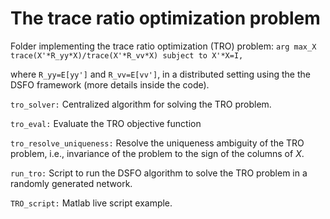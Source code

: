 # The trace ratio optimization problem
 
Folder implementing the trace ratio optimization (TRO) problem:
``
arg max_X trace(X'*R_yy*X)/trace(X'*R_vv*X) subject to X'*X=I,
``

where ``R_yy=E[yy']`` and ``R_vv=E[vv']``, in a distributed setting using the the DSFO framework (more details inside the code).

`tro_solver:` Centralized algorithm for solving the TRO problem.

`tro_eval:`  Evaluate the TRO objective function

`tro_resolve_uniqueness:`  Resolve the uniqueness ambiguity of the TRO problem, i.e., invariance of the problem to the sign of the columns of $X$.

`run_tro:` Script to run the DSFO algorithm to solve the TRO problem in a randomly generated network.

`TRO_script:` Matlab live script example.